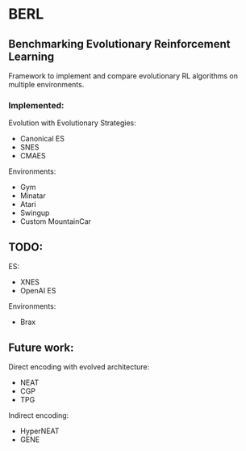 # BERL
## Benchmarking Evolutionary Reinforcement Learning

Framework to implement and compare evolutionary RL algorithms on multiple environments.

### Implemented:

Evolution with Evolutionary Strategies:
- Canonical ES
- SNES
- CMAES

Environments:
- Gym
- Minatar
- Atari
- Swingup
- Custom MountainCar

## TODO:
ES:
- XNES
- OpenAI ES

Environments:
- Brax

## Future work:
Direct encoding with evolved architecture: 
- NEAT
- CGP
- TPG

Indirect encoding:
- HyperNEAT
- GENE